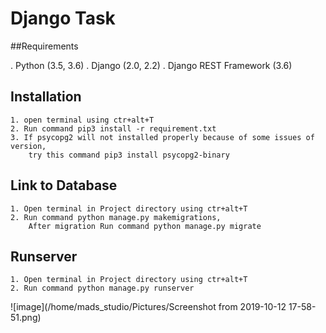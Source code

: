 # Django Task

##Requirements

   . Python (3.5, 3.6)
   . Django (2.0, 2.2)
   . Django REST Framework (3.6)

## Installation

    1. open terminal using ctr+alt+T
    2. Run command pip3 install -r requirement.txt
    3. If psycopg2 will not installed properly because of some issues of version,
        try this command pip3 install psycopg2-binary

## Link to Database

    1. Open terminal in Project directory using ctr+alt+T
    2. Run command python manage.py makemigrations,
        After migration Run command python manage.py migrate

## Runserver

    1. Open terminal in Project directory using ctr+alt+T
    2. Run command python manage.py runserver


![image](/home/mads_studio/Pictures/Screenshot from 2019-10-12 17-58-51.png)
